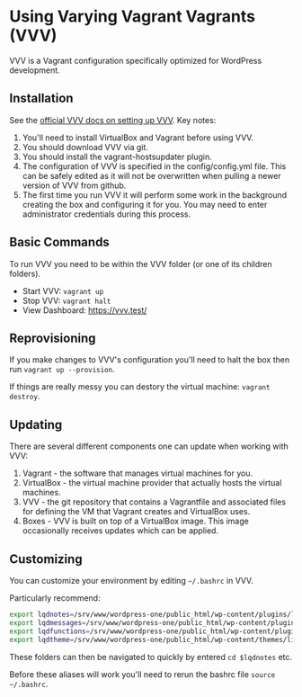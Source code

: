 # Using Varying Vagrant Vagrants (VVV)
VVV is a Vagrant configuration specifically optimized for WordPress development.

## Installation
See the [official VVV docs on setting up VVV](https://varyingvagrantvagrants.org/docs/en-US/installation/software-requirements/). Key notes:
1. You'll need to install VirtualBox and Vagrant before using VVV.
2. You should download VVV via git.
3. You should install the vagrant-hostsupdater plugin.
4. The configuration of VVV is specified in the config/config.yml file. This can be safely edited as it will not be overwritten when pulling a newer version of VVV from github.
5. The first time you run VVV it will perform some work in the background creating the box and configuring it for you. You may need to enter administrator credentials during this process.

## Basic Commands
To run VVV you need to be within the VVV folder (or one of its children folders).

- Start VVV: `vagrant up`
- Stop VVV: `vagrant halt`
- View Dashboard: https://vvv.test/

## Reprovisioning
If you make changes to VVV's configuration you'll need to halt the box then run `vagrant up --provision`.

If things are really messy you can destory the virtual machine: `vagrant destroy`.

## Updating
There are several different components one can update when working with VVV:
1. Vagrant - the software that manages virtual machines for you.
2. VirtualBox - the virtual machine provider that actually hosts the virtual machines.
3. VVV - the git repository that contains a Vagrantfile and associated files for defining the VM that Vagrant creates and VirtualBox uses.
4. Boxes - VVV is built on top of a VirtualBox image. This image occasionally receives updates which can be applied.

## Customizing
You can customize your environment by editing `~/.bashrc` in VVV.

Particularly recommend:
```bash
export lqdnotes=/srv/www/wordpress-one/public_html/wp-content/plugins/lqd-notes
export lqdmessages=/srv/www/wordpress-one/public_html/wp-content/plugins/lqd-messages
export lqdfunctions=/srv/www/wordpress-one/public_html/wp-content/plugins/lqd-messages-fns
export lqdtheme=/srv/www/wordpress-one/public_html/wp-content/themes/liquidchurch
```

These folders can then be navigated to quickly by entered `cd $lqdnotes` etc.

Before these aliases will work you'll need to rerun the bashrc file `source ~/.bashrc`.
